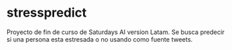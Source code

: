 # stresspredict
Proyecto de fin de curso de Saturdays AI version Latam. Se busca predecir si una persona esta estresada o no usando como fuente tweets.
